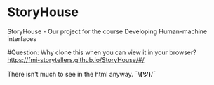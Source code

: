 # StoryHouse
StoryHouse - Our project for the course Developing Human-machine interfaces

#Question:
Why clone this when you can view it in your browser?
https://fmi-storytellers.github.io/StoryHouse/#/

There isn't much to see in the html anyway.   ¯&#92;__(ツ)__/¯
